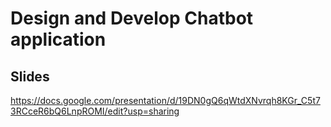 # Design and Develop Chatbot application

## Slides
https://docs.google.com/presentation/d/19DN0gQ6qWtdXNvrqh8KGr_C5t73RCceR6bQ6LnpROMI/edit?usp=sharing
